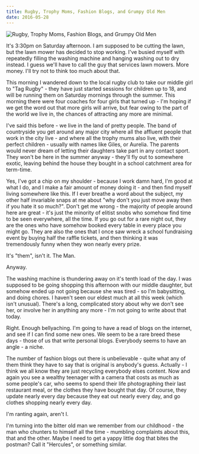 ```yaml
---
title: Rugby, Trophy Moms, Fashion Blogs, and Grumpy Old Men
date: 2016-05-28
---
```


![Rugby, Trophy Moms, Fashion Blogs, and Grumpy Old Men](https://source.unsplash.com/_nRpqIBM40Q/1600x900)

It's 3:30pm on Saturday afternoon. I am supposed to be cutting the lawn, but the lawn mower has decided to stop working. I've busied myself with repeatedly filling the washing machine and hanging washing out to dry instead. I guess we'll have to call the guy that services lawn mowers. More money. I'll try not to think too much about that.

This morning I wandered down to the local rugby club to take our middle girl to "Tag Rugby" - they have just started sessions for children up to 18, and will be running them on Saturday mornings through the summer. This morning there were four coaches for four girls that turned up - I'm hoping if we get the word out that more girls will arrive, but fear owing to the part of the world we live in, the chances of attracting any more are minimal.

I've said this before - we live in the land of pretty people. The band of countryside you get around any major city where all the affluent people that work in the city live - and where all the trophy mums also live, with their perfect children - usually with names like Giles, or Aurelia. The parents would never dream of letting their daughters take part in any contact sport. They won't be here in the summer anyway - they'll fly out to somewhere exotic, leaving behind the house they bought in a school catchment area for term-time.

Yes, I've got a chip on my shoulder - because I work damn hard, I'm good at what I do, and I make a fair amount of money doing it - and then find myself living somewhere like this. If I ever breathe a word about the subject, my other half invariable snaps at me about "why don't you just move away then if you hate it so much?". Don't get me wrong - the majority of people around here are great - it's just the minority of elitist snobs who somehow find time to be seen everywhere, all the time. If you go out for a rare night out, they are the ones who have somehow booked every table in every place you might go. They are also the ones that I once saw wreck a school fundraising event by buying half the raffle tickets, and then thinking it was tremendously funny when they won nearly every prize.

It's "them", isn't it. The Man.

Anyway.

The washing machine is thundering away on it's tenth load of the day. I was supposed to be going shopping this afternoon with our middle daughter, but somehow ended up not going because she was tired - so I'm babysitting, and doing chores. I haven't seen our eldest much at all this week (which isn't unusual). There's a long, complicated story about why we don't see her, or involve her in anything any more - I'm not going to write about that today.

Right. Enough bellyaching. I'm going to have a read of blogs on the internet, and see if I can find some new ones. We seem to be a rare breed these days - those of us that write personal blogs. Everybody seems to have an angle - a niche.

The number of fashion blogs out there is unbelievable - quite what any of them think they have to say that is original is anybody's guess. Actually - I think we all know they are just recycling everybody elses content. Now and again you see a wealthy teenager with a camera that costs as much as some people's car, who seems to spend their life photographing their last restaurant meal, or the clothes they have bought that day. Of course, they update nearly every day because they eat out nearly every day, and go clothes shopping nearly every day.

I'm ranting again, aren't I.

I'm turning into the bitter old man we remember from our childhood - the man who chunters to himself all the time - mumbling complaints about this, that and the other. Maybe I need to get a yappy little dog that bites the postman? Call it "Hercules", or something similar.